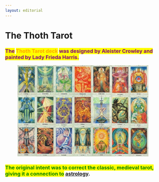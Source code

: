 ```yaml
---
layout: editorial
---
```


# The Thoth Tarot



### <mark style="color:purple;">The</mark> <mark style="color:orange;">Thoth Tarot deck</mark> <mark style="color:purple;">was designed by Aleister Crowley and painted by Lady Frieda Harris.</mark>

<mark style="color:red;"></mark>

<figure><img src="../../../../../.gitbook/assets/ddd.jpeg" alt=""><figcaption></figcaption></figure>

<mark style="color:red;"></mark>

### <mark style="color:green;">The original intent was to correct the classic, medieval tarot, giving it a connection to</mark> [astrology](../../../astrology/the-usdchoice-of-astrology/).



